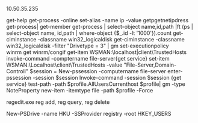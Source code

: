 10.50.35.235

get-help get-process -online
set-alias -name ip -value getpgetnetipdress
get-process| get-member
get-process | select-object name,id,path |ft 
(ps | select-object name, id,path | where-object {$_.id -lt '1000'}).count
get-ciminstance -classname win32_logicaldisk
get-ciminstance -classname win32_logicaldisk -filter "Drivetype = 3" | gm
set-executionpolicy  
winrm get winrm/congif
get-item WSMAN:\localhost|client\TrustedHosts
invoke-command -comptername file-server{get service}
set-item WSMAN:\Localhost\client\TrustedHosts -value "File-Server,Domain-Controll"
$session = New-pssession -computername file-server
enter-pssession -session $session
Invoke-command -session $session {get service}
test-path -path $profile.AllUsersCurrenthost
$profile| gm -type NoteProperty
new-item -itemtype file -path $profile -Force


regedit.exe
reg add, reg query, reg delete

New-PSDrive -name HKU -SSProvider registry -root HKEY_USERS
  

